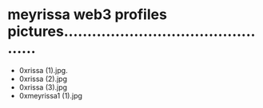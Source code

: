 # meyrissa web3 profiles pictures...............................................
- 0xrissa (1).jpg.
- 0xrissa (2).jpg
- 0xrissa (3).jpg
- 0xmeyrissa1 (1).jpg
